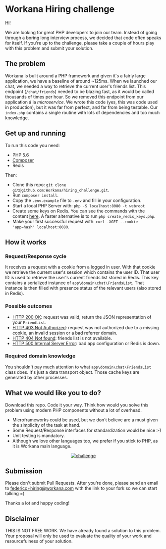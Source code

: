 # Workana Hiring challenge

Hi!

We are looking for great PHP developers to join our team. Instead of going through a ~~boring~~ long interview process, we decided that code often speaks for itself. If you're up to the challenge, please take a couple of hours play with this problem and submit your solution.

## The problem

Workana is built around a PHP framework and given it's a fairly large application, we have a baseline of around ~125ms. When we launched our chat, we needed a way to retrieve the current user's friends list. This endpoint (`/chat/friends`) needed to be blazing fast, as it would be called thousands of times per hour. So we removed this endpoint from our application á la *microservice*. We wrote this code (yes, this was code used in production), but it was far from perfect, and far from being testable. Our `index.php` contains a single routine with lots of dependencies and too much knowledge.

## Get up and running

To run this code you need:
  - PHP 5.6
  - [Composer](getcomposer.org)
  - Redis

Then:
  - Clone this repo: `git clone git@github.com:Workana/hiring_challenge.git`.
  - Run `composer install`.
  - Copy the `.env.example` file to `.env` and fill in your configuration.
  - Start a local PHP Server with: `php -S localhost:8080 -t webroot`
  - Create some keys on Redis. You can see the commands with the content [here](samples/redis_commands). A faster alternative is to run `php create_redis_keys.php`.
  - Make your first successful request with: `curl -XGET --cookie 'app=hash' localhost:8080`.

## How it works

### Request/Response cycle

It receives a request with a cookie from a logged in user. With that cookie we retrieve the current user's session which contains the user ID.
That user ID is used to retrieve the user's current friends list stored in Redis. This key contains a serialized instance of `app\domain\chat\FriendsList`. That instance is then filled with presence status of the relevant users (also stored in Redis).

### Possible outcomes

- [HTTP 200 OK](samples/response_200): request was valid, return the JSON representation of your `FriendList`.
- [HTTP 403 Not Authorized](samples/response_403): request was not authorized due to a missing cookie, an invalid session or a bad referrer domain.
- [HTTP 404 Not found](samples/response_404): friends list is not available.
- [HTTP 500 Internal Server Error](samples/response_500): bad app configuration or Redis is down.

### Required domain knowledge

You shouldn't pay much attention to what `app\domain\chat\FriendsList` class does. It's just a data transport object. Those cache keys are generated by other processes.

## What we would like you to do?

Download this repo. Code it your way. Think how would you solve this problem using modern PHP components without a lot of overhead.

- Microframeworks could be used, but we don't believe are a must given the simplicity of the task at hand.
- Some Request/Response interfaces for standardization would be nice :-)
- Unit testing is mandatory.
- Although we love other languages too, we prefer if you stick to PHP, as it is Workana main language.

<p align="center"><a href="https://camo.githubusercontent.com/b59cb77c4263f7da915a5deb6006ff9c5d62ac25/68747470733a2f2f7170682e69732e71756f726163646e2e6e65742f6d61696e2d71696d672d6135653565336334363135666135363461373231343338646637363732663039" target="_blank" class="rich-diff-level-one"><img src="https://camo.githubusercontent.com/b59cb77c4263f7da915a5deb6006ff9c5d62ac25/68747470733a2f2f7170682e69732e71756f726163646e2e6e65742f6d61696e2d71696d672d6135653565336334363135666135363461373231343338646637363732663039" alt="challenge" data-canonical-src="https://qph.is.quoracdn.net/main-qimg-a5e5e3c4615fa564a721438df7672f09" style="max-width:100%;"></a></p>

## Submission

 Please don't submit Pull Requests. After you're done, please send an email to [federico+hiring@workana.com](mailto:federico+hiring@workana.com) with the link to your fork so we can start talking =)

Thanks a lot and happy coding!

## Disclaimer

THIS IS NOT FREE WORK. We have already found a solution to this problem. Your proposal will only be used to evaluate the quality of your work and resourcefulness of your solution.
